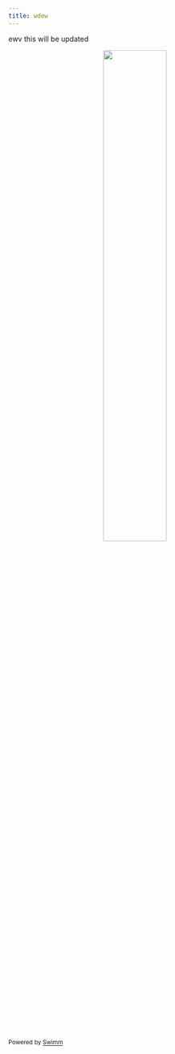 ```yaml
---
title: wdew
---
```

ewv this will be updated

<p align="center"><img src="https://media3.giphy.com/media/X55xzI8d7hopKXBdkJ/giphy.gif?cid=d56c4a8bjr0vtm4qdpsbt5mklv6o05lxxkgxdf7dswz6nkbp&amp;ep=v1_gifs_trending&amp;rid=giphy.gif&amp;ct=g" style="width: 50%"></p>

<SwmMeta repo-id="Z2l0aHViJTNBJTNBc3ItZXh0ZW5zaW9uJTNBJTNBZG91ZWs=" repo-name="sr-extension"><sup>Powered by [Swimm](http://localhost:5000/)</sup></SwmMeta>
